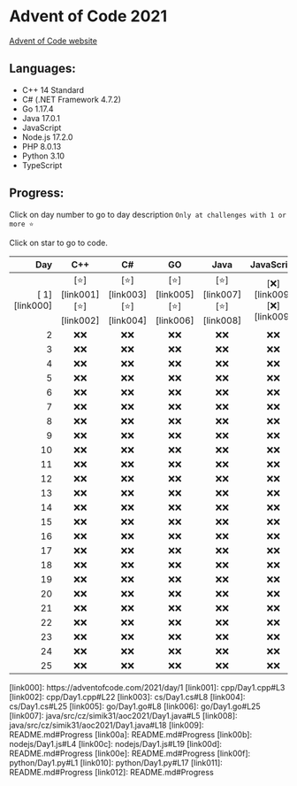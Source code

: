 # Advent of Code 2021

[Advent of Code website](https://adventofcode.com/2021)

## Languages:

- C++ 14 Standard
- C# (.NET Framework 4.7.2)
- Go 1.17.4
- Java 17.0.1
- JavaScript
- Node.js 17.2.0
- PHP 8.0.13
- Python 3.10
- TypeScript

## Progress:

Click on day number to go to day description `Only at challenges with 1 or more ⭐`

Click on star to go to code.

|           Day |            C++             |             C#             |             GO             |            Java            |         JavaScript         |          Node.js           |            PHP             |           Python           |         TypeScript         |
| ------------: | :------------------------: | :------------------------: | :------------------------: | :------------------------: | :------------------------: | :------------------------: | :------------------------: | :------------------------: | :------------------------: |
| [ 1][link000] | [⭐][link001][⭐][link002] | [⭐][link003][⭐][link004] | [⭐][link005][⭐][link006] | [⭐][link007][⭐][link008] | [❌][link009][❌][link009] | [⭐][link00b][⭐][link00c] | [❌][link00d][❌][link00e] | [⭐][link00f][⭐][link010] | [❌][link011][❌][link012] |
|             2 |            ❌❌            |            ❌❌            |            ❌❌            |            ❌❌            |            ❌❌            |            ❌❌            |            ❌❌            |            ❌❌            |            ❌❌            |
|             3 |            ❌❌            |            ❌❌            |            ❌❌            |            ❌❌            |            ❌❌            |            ❌❌            |            ❌❌            |            ❌❌            |            ❌❌            |
|             4 |            ❌❌            |            ❌❌            |            ❌❌            |            ❌❌            |            ❌❌            |            ❌❌            |            ❌❌            |            ❌❌            |            ❌❌            |
|             5 |            ❌❌            |            ❌❌            |            ❌❌            |            ❌❌            |            ❌❌            |            ❌❌            |            ❌❌            |            ❌❌            |            ❌❌            |
|             6 |            ❌❌            |            ❌❌            |            ❌❌            |            ❌❌            |            ❌❌            |            ❌❌            |            ❌❌            |            ❌❌            |            ❌❌            |
|             7 |            ❌❌            |            ❌❌            |            ❌❌            |            ❌❌            |            ❌❌            |            ❌❌            |            ❌❌            |            ❌❌            |            ❌❌            |
|             8 |            ❌❌            |            ❌❌            |            ❌❌            |            ❌❌            |            ❌❌            |            ❌❌            |            ❌❌            |            ❌❌            |            ❌❌            |
|             9 |            ❌❌            |            ❌❌            |            ❌❌            |            ❌❌            |            ❌❌            |            ❌❌            |            ❌❌            |            ❌❌            |            ❌❌            |
|            10 |            ❌❌            |            ❌❌            |            ❌❌            |            ❌❌            |            ❌❌            |            ❌❌            |            ❌❌            |            ❌❌            |            ❌❌            |
|            11 |            ❌❌            |            ❌❌            |            ❌❌            |            ❌❌            |            ❌❌            |            ❌❌            |            ❌❌            |            ❌❌            |            ❌❌            |
|            12 |            ❌❌            |            ❌❌            |            ❌❌            |            ❌❌            |            ❌❌            |            ❌❌            |            ❌❌            |            ❌❌            |            ❌❌            |
|            13 |            ❌❌            |            ❌❌            |            ❌❌            |            ❌❌            |            ❌❌            |            ❌❌            |            ❌❌            |            ❌❌            |            ❌❌            |
|            14 |            ❌❌            |            ❌❌            |            ❌❌            |            ❌❌            |            ❌❌            |            ❌❌            |            ❌❌            |            ❌❌            |            ❌❌            |
|            15 |            ❌❌            |            ❌❌            |            ❌❌            |            ❌❌            |            ❌❌            |            ❌❌            |            ❌❌            |            ❌❌            |            ❌❌            |
|            16 |            ❌❌            |            ❌❌            |            ❌❌            |            ❌❌            |            ❌❌            |            ❌❌            |            ❌❌            |            ❌❌            |            ❌❌            |
|            17 |            ❌❌            |            ❌❌            |            ❌❌            |            ❌❌            |            ❌❌            |            ❌❌            |            ❌❌            |            ❌❌            |            ❌❌            |
|            18 |            ❌❌            |            ❌❌            |            ❌❌            |            ❌❌            |            ❌❌            |            ❌❌            |            ❌❌            |            ❌❌            |            ❌❌            |
|            19 |            ❌❌            |            ❌❌            |            ❌❌            |            ❌❌            |            ❌❌            |            ❌❌            |            ❌❌            |            ❌❌            |            ❌❌            |
|            20 |            ❌❌            |            ❌❌            |            ❌❌            |            ❌❌            |            ❌❌            |            ❌❌            |            ❌❌            |            ❌❌            |            ❌❌            |
|            21 |            ❌❌            |            ❌❌            |            ❌❌            |            ❌❌            |            ❌❌            |            ❌❌            |            ❌❌            |            ❌❌            |            ❌❌            |
|            22 |            ❌❌            |            ❌❌            |            ❌❌            |            ❌❌            |            ❌❌            |            ❌❌            |            ❌❌            |            ❌❌            |            ❌❌            |
|            23 |            ❌❌            |            ❌❌            |            ❌❌            |            ❌❌            |            ❌❌            |            ❌❌            |            ❌❌            |            ❌❌            |            ❌❌            |
|            24 |            ❌❌            |            ❌❌            |            ❌❌            |            ❌❌            |            ❌❌            |            ❌❌            |            ❌❌            |            ❌❌            |            ❌❌            |
|            25 |            ❌❌            |            ❌❌            |            ❌❌            |            ❌❌            |            ❌❌            |            ❌❌            |            ❌❌            |            ❌❌            |            ❌❌            |

<!--                                    HEX :p --->
<!--- Day 1 URL               ---> [link000]: https://adventofcode.com/2021/day/1
<!--- Day 1 C++        Part 1 ---> [link001]: cpp/Day1.cpp#L3
<!--- Day 1 C++        Part 2 ---> [link002]: cpp/Day1.cpp#L22
<!--- Day 1 C#         Part 1 ---> [link003]: cs/Day1.cs#L8
<!--- Day 1 C#         Part 2 ---> [link004]: cs/Day1.cs#L25
<!--- Day 1 GO         Part 1 ---> [link005]: go/Day1.go#L8
<!--- Day 1 GO         Part 2 ---> [link006]: go/Day1.go#L25
<!--- Day 1 Java       Part 1 ---> [link007]: java/src/cz/simik31/aoc2021/Day1.java#L5
<!--- Day 1 Java       Part 2 ---> [link008]: java/src/cz/simik31/aoc2021/Day1.java#L18
<!--- Day 1 JavaScript Part 1 ---> [link009]: README.md#Progress
<!--- Day 1 JavaScript Part 2 ---> [link00a]: README.md#Progress
<!--- Day 1 Node       Part 1 ---> [link00b]: nodejs/Day1.js#L4
<!--- Day 1 Node       Part 2 ---> [link00c]: nodejs/Day1.js#L19
<!--- Day 1 PHP        Part 1 ---> [link00d]: README.md#Progress
<!--- Day 1 PHP        Part 2 ---> [link00e]: README.md#Progress
<!--- Day 1 Python     Part 1 ---> [link00f]: python/Day1.py#L1
<!--- Day 1 Python     Part 2 ---> [link010]: python/Day1.py#L17
<!--- Day 1 TypeScript Part 1 ---> [link011]: README.md#Progress
<!--- Day 1 TypeScript Part 2 ---> [link012]: README.md#Progress
